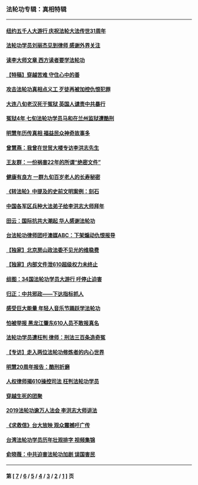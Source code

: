### 法轮功专辑：真相特辑
---
#### [纽约五千人大游行 庆祝法轮大法传世31周年](../../pages/nf4389/n13995110.md?10200430) 
#### [法轮功学员刘丽杰见到律师 感谢外界关注](../../pages/nf4389/n13927012.md?10200430) 
#### [读李大师文章 西方读者要学法轮功](../../pages/nf4389/n13925142.md?10200430) 
#### [【特稿】穿越苦难 守住心中的善](../../pages/nf4389/n13784979.md?10200430) 
#### [攻击法轮功真相点义工 歹徒再被加控仇恨犯罪](../../pages/nf4389/n13601019.md?10200430) 
#### [大连八旬老汉死于冤狱 英国人谴责中共暴行](../../pages/nf4389/n13480118.md?10200430) 
#### [冤狱4年 七旬法轮功学员马和在兰州监狱遭酷刑](../../pages/nf4389/n13304688.md?10200430) 
#### [明慧年历传真相 福益民众神奇故事多](../../pages/nf4389/n13294545.md?10200430) 
#### [曾慧燕：我曾在世贸大楼专访李洪志先生](../../pages/nf4389/n12898729.md?10200430) 
#### [王友群：一份祸害22年的所谓“绝密文件”](../../pages/nf4389/n12871750.md?10200430) 
#### [健康有良方 一群九旬百岁老人的长寿秘密](../../pages/nf4389/n12847475.md?10200430) 
#### [《转法轮》中提及的史前文明案例：刻石](../../pages/nf4389/n12758577.md?10200430) 
#### [中国各军区兵种大法弟子给李洪志大师拜年](../../pages/nf4389/n12750047.md?10200430) 
#### [田云：国际抗共大潮起 华人感谢法轮功](../../pages/nf4389/n12357708.md?10200430) 
#### [台法轮功律师团吁澳媒ABC：下架煽动仇恨报导](../../pages/nf4389/n12279917.md?10200430) 
#### [【独家】北京房山政法委不见光的维稳费](../../pages/nf4389/n12031979.md?10200430) 
#### [【独家】内部文件泄610超级权力未终止](../../pages/nf4389/n12023895.md?10200430) 
#### [组图：34国法轮功学员大游行 吁停止迫害](../../pages/nf4389/n11492658.md?10200430) 
#### [归正：中共邪政——下达指标抓人](../../pages/nf4389/n11474770.md?10200430) 
#### [感受巨大能量 年轻人音乐节踊跃学法轮功](../../pages/nf4389/n11441981.md?10200430) 
#### [怕被举报 黑龙江肇东610人员不敢报真名](../../pages/nf4389/n11436499.md?10200430) 
#### [法轮功学员遭枉判 律师：刑法三百条造奇冤](../../pages/nf4389/n11433943.md?10200430) 
#### [【专访】走入两位法轮功修炼者的内心世界](../../pages/nf4389/n11415623.md?10200430) 
#### [明慧20周年报告：酷刑折磨](../../pages/nf4389/n11387954.md?10200430) 
#### [人权律师揭610操控司法 枉判法轮功学员](../../pages/nf4389/n11313370.md?10200430) 
#### [穿越生死的团聚](../../pages/nf4389/n11258922.md?10200430) 
#### [2019法轮功逾万人法会 李洪志大师讲法](../../pages/nf4389/n11265303.md?10200430) 
#### [《求救信》台大放映 观众震撼吁广传](../../pages/nf4389/n10922251.md?10200430) 
#### [台湾法轮功学员历年壮观排字 视频集锦](../../pages/nf4389/n10878789.md?10200430) 
#### [俞晓薇：中共迫害法轮功加剧 误国害民](../../pages/nf4389/n10859260.md?10200430) 

---
#### 第 [ [7](./7.md?10200430) / [6](./6.md?10200430) / [5](./5.md?10200430) / [4](./4.md?10200430) / [3](./3.md?10200430) / [2](./2.md?10200430) / [1](./1.md?10200430) ] 页
